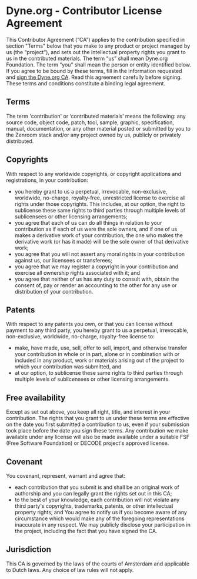 # Dyne.org - Contributor License Agreement

This Contributor Agreement (“CA”) applies to the contribution specified in section "Terms" below that you make to any product or project managed by us (the “project”), and sets out the intellectual property rights you grant to us in the contributed materials. The term “us” shall mean Dyne.org Foundation. The term “you” shall mean the person or entity identified below. If you agree to be bound by these terms, fill in the information requested and [sign the Dyne.org CA](https://dyne.org/cla). Read this agreement carefully before signing. These terms and conditions constitute a binding legal agreement.

## Terms

The term 'contribution' or ‘contributed materials’ means the following: any source code, object code, patch, tool, sample, graphic, specification, manual, documentation, or any other material posted or submitted by you to the Zenroom stack and/or any project owned by us, publicly or privately distributed.

## Copyrights

With respect to any worldwide copyrights, or copyright applications and registrations, in your contribution:
  - you hereby grant to us a perpetual, irrevocable, non-exclusive, worldwide, no-charge, royalty-free, unrestricted license to exercise all rights under those copyrights.  This includes, at our option, the right to sublicense these same rights to third parties through multiple levels of sublicensees or other licensing arrangements;
  - you agree that each of us can do all things in relation to your contribution as if each of us were the sole owners, and if one of us makes a derivative work of your contribution, the one who makes the derivative work (or has it made) will be the sole owner of that derivative work;
  - you agree that you will not assert any moral rights in your contribution against us, our licensees or transferees;
  - you agree that we may register a copyright in your contribution and exercise all ownership rights associated with it; and
  - you agree that neither of us has any duty to consult with, obtain the consent of, pay or render an accounting to the other for any use or distribution of your contribution.

## Patents

With respect to any patents you own, or that you can license without payment to any third party, you hereby grant to us a perpetual, irrevocable, non-exclusive, worldwide, no-charge, royalty-free license to:
  - make, have made, use, sell, offer to sell, import, and otherwise transfer your contribution in whole or in part, alone or in combination with or included in any product, work or materials arising out of the project to which your contribution was submitted, and
  - at our option, to sublicense these same rights to third parties through multiple levels of sublicensees or other licensing arrangements.

## Free availability

Except as set out above, you keep all right, title, and interest in your contribution. The rights that you grant to us under these terms are effective on the date you first submitted a contribution to us, even if your submission took place before the date you sign these terms. Any contribution we make available under any license will also be made available under a suitable FSF (Free Software Foundation) or DECODE project's approved license.

## Covenant

You covenant, represent, warrant and agree that:
  - each contribution that you submit is and shall be an original work of authorship and you can legally grant the rights set out in this CA;
  - to the best of your knowledge, each contribution will not violate any third party's copyrights, trademarks, patents, or other intellectual property rights; and You agree to notify us if you become aware of any circumstance which would make any of the foregoing representations inaccurate in any respect. We may publicly disclose your participation in   the project, including the fact that you have signed the CA.

## Jurisdiction

This CA is governed by the laws of the courts of Amsterdam and applicable to Dutch laws. Any choice of law rules will not apply.

